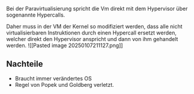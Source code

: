 Bei der Paravirtualisierung spricht die Vm direkt mit dem Hypervisor über sogenannte Hypercalls.

Daher muss in der VM der Kernel so modifiziert werden, dass alle nicht virtualisierbaren Instruktionen durch einen Hypercall ersetzt werden, welcher direkt den Hypervisor anspricht und dann von ihm gehandelt werden.
![[Pasted image 20250107211127.png]]

## Nachteile
- Braucht immer verändertes OS
- Regel von Popek und Goldberg verletzt.
